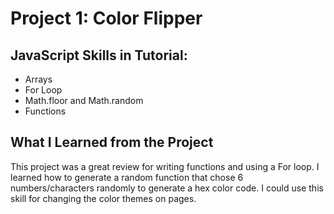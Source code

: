 # Project 1: Color Flipper

## JavaScript Skills in Tutorial:
- Arrays
- For Loop
- Math.floor and Math.random
- Functions

## What I Learned from the Project
This project was a great review for writing functions and using a For loop. I learned how to generate a random function that chose 6 numbers/characters randomly to generate a hex color code. I could use this skill for changing the color themes on pages. 